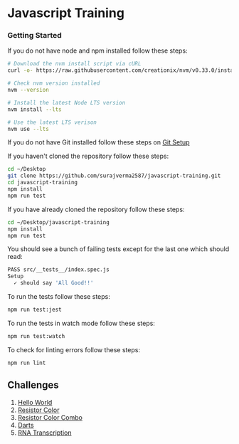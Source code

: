 # Javascript Training

### Getting Started

If you do not have node and npm installed follow these steps:

```sh
# Download the nvm install script via cURL
curl -o- https://raw.githubusercontent.com/creationix/nvm/v0.33.0/install.sh | bash

# Check nvm version installed
nvm --version

# Install the latest Node LTS version
nvm install --lts

# Use the latest LTS verison
nvm use --lts
```
If you do not have Git installed follow these steps on [Git Setup](https://www.atlassian.com/git/tutorials/install-git#mac-os-x)

If you haven't cloned the repository follow these steps:

```sh
cd ~/Desktop
git clone https://github.com/surajverma2587/javascript-training.git
cd javascript-training
npm install
npm run test
```

If you have already cloned the repository follow these steps:

```sh
cd ~/Desktop/javascript-training
npm install
npm run test
```

You should see a bunch of failing tests except for the last one which should read:

```sh
PASS src/__tests__/index.spec.js
Setup
  ✓ should say 'All Good!!'
```

To run the tests follow these steps:

```sh
npm run test:jest
```

To run the tests in watch mode follow these steps:

```sh
npm run test:watch
```

To check for linting errors follow these steps:

```sh
npm run lint
```

## Challenges

1.  [Hello World](https://github.com/surajverma2587/javascript-training/blob/master/src/hello-world/README.md)
2.  [Resistor Color](https://github.com/surajverma2587/javascript-training/blob/master/src/resistor-color/README.md)
3.  [Resistor Color Combo](https://github.com/surajverma2587/javascript-training/blob/master/src/resistor-color-combo/README.md)
4.  [Darts](https://github.com/surajverma2587/javascript-training/blob/master/src/darts/README.md)
5.  [RNA Transcription](https://github.com/surajverma2587/javascript-training/blob/master/src/rna-transcription/README.md)
